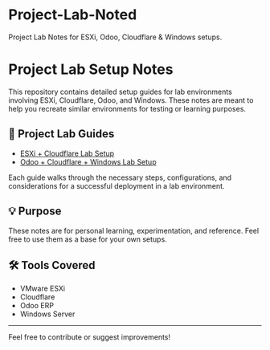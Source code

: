 # Project-Lab-Noted
Project Lab Notes for ESXi, Odoo, Cloudflare &amp; Windows setups.

# Project Lab Setup Notes

This repository contains detailed setup guides for lab environments involving ESXi, Cloudflare, Odoo, and Windows. These notes are meant to help you recreate similar environments for testing or learning purposes.

## 📘 Project Lab Guides

- [ESXi + Cloudflare Lab Setup](./ESXi_Cloudflare_Lab_Setup.md)
- [Odoo + Cloudflare + Windows Lab Setup](./Odoo_Cloudflare_Windows_Lab_Setup.md)

Each guide walks through the necessary steps, configurations, and considerations for a successful deployment in a lab environment.

## 💡 Purpose

These notes are for personal learning, experimentation, and reference. Feel free to use them as a base for your own setups.

## 🛠️ Tools Covered

- VMware ESXi
- Cloudflare
- Odoo ERP
- Windows Server

---

Feel free to contribute or suggest improvements!
